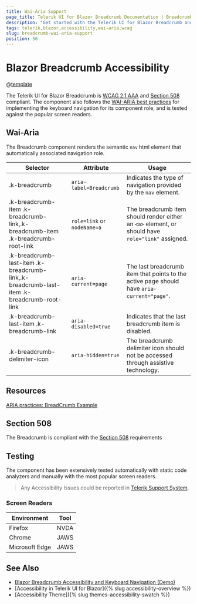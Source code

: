 ```yaml
---
title: Wai-Aria Support
page_title: Telerik UI for Blazor Breadcrumb Documentation | Breadcrumb  Accessibility
description: "Get started with the Telerik UI for Blazor Breadcrumb and learn about its accessibility support for WAI-ARIA, Section 508, and WCAG 2.1."
tags: telerik,blazor,accessibility,wai-aria,wcag
slug: breadcrumb-wai-aria-support 
position: 50 
---
```


# Blazor Breadcrumb Accessibility

@[template](/_contentTemplates/common/parameters-table-styles.md#table-layout)



The Telerik UI for Blazor Breadcrumb is [WCAG 2.1 AAA](https://www.w3.org/TR/WCAG21/) and [Section 508](http://www.section508.gov/) compliant. The component also follows the [WAI-ARIA best practices](https://www.w3.org/WAI/ARIA/apg/) for implementing the keyboard navigation for its component role, and is tested against the popular screen readers.

## Wai-Aria


The Breadcrumb component renders the semantic `nav` html element that automatically associated navigation role.

| Selector | Attribute | Usage |
| -------- | --------- | ----- |
| .k-breadcrumb | `aria-label=Breadcrumb` | Indicates the type of navigation provided by the `nav` element. |
| .k-breadcrumb-item .k-breadcrumb-link,.k-breadcrumb-item .k-breadcrumb-root-link | `role=link` or `nodeName=a` | The breadcrumb item should render either an `<a>` element, or should have `role="link"` assigned. |
| .k-breadcrumb-last-item .k-breadcrumb-link,.k-breadcrumb-last-item .k-breadcrumb-root-link | `aria-current=page` | The last breadcrumb item that points to the active page should have `aria-current="page"`. |
| .k-breadcrumb-last-item .k-breadcrumb-link | `aria-disabled=true` | Indicates that the last breadcrumb item is disabled. |
| .k-breadcrumb-delimiter-icon | `aria-hidden=true` | The breadcrumb delimiter icon should not be accessed through assistive technology. |

## Resources

[ARIA practices: BreadCrumb Example](https://www.w3.org/WAI/ARIA/apg/example-index/breadcrumb/index.html)

## Section 508


The Breadcrumb is compliant with the [Section 508](http://www.section508.gov/) requirements

## Testing


The component has been extensively tested automatically with static code analyzers and manually with the most popular screen readers.

> Any Accessibility Issues could be reported in [Telerik Support System](https://www.telerik.com/account/support-center).

### Screen Readers

| Environment | Tool |
| ----------- | ---- |
| Firefox | NVDA |
| Chrome | JAWS |
| Microsoft Edge | JAWS |



## See Also

* [Blazor Breadcrumb Accessibility and Keyboard Navigation (Demo)](https://demos.telerik.com/blazor-ui/breadcrumb/keyboard-navigation)
* [Accessibility in Telerik UI for Blazor]({% slug accessibility-overview %})
* [Accessibility Theme]({% slug themes-accessibility-swatch %})